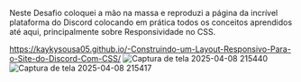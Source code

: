 Neste Desafio coloquei a mão na massa e reproduzi a página da incrível plataforma do Discord colocando em prática todos os conceitos aprendidos até aqui, principalmente sobre Responsividade no CSS.

https://kaykysousa05.github.io/-Construindo-um-Layout-Responsivo-Para-o-Site-do-Discord-Com-CSS/
![Captura de tela 2025-04-08 215440](https://github.com/user-attachments/assets/1e749d01-a51f-4b9d-9877-d9ce43bae643)
![Captura de tela 2025-04-08 215417](https://github.com/user-attachments/assets/99e13f5a-fa30-4542-a925-c4b955b572e7)

